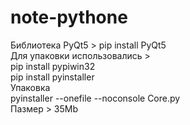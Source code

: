 # note-pythone

Библиотека PyQt5 > pip install PyQt5\
Для упаковки использовались >\
pip install pypiwin32\
pip install pyinstaller\
Упаковка\
pyinstaller --onefile --noconsole Core.py\
Пазмер > 35Mb

